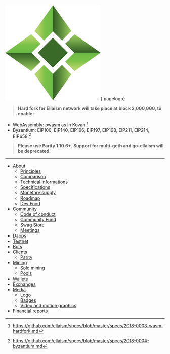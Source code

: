 ![Logo](/uploads/logo.png "Logo"){.pagelogo}
<!-- TITLE: Ellaism -->
<!-- SUBTITLE: A stable network with no premine and no dev fees -->


> **Hard fork for Ellaism network will take place at block 2,000,000, to enable:**
* WebAssembly: pwasm as in Kovan.[^1]
* Byzantium: EIP100, EIP140, EIP196, EIP197, EIP198, EIP211, EIP214, EIP658.[^2]

> **Please use Parity 1.10.6+. Support for multi-geth and go-ellaism will be deprecated.**
---
[^1]: https://github.com/ellaism/specs/blob/master/specs/2018-0003-wasm-hardfork.md
[^2]: https://github.com/ellaism/specs/blob/master/specs/2018-0004-byzantium.md


- [About](about)
    - [Principles](about/principles)
    - [Comparison](about/comparison)
    - [Technical informations](about/technical-informations)
    - [Specifications](about/specifications)
    - [Monetary supply](about/monetary-supply)
    - [Roadmap](about/roadmap)
    - [Dev Fund](about/dev-fund)
- [Community](community)
    - [Code of conduct](community/code-of-conduct)
    - [Community Fund](community/community-fund)
    - [Swag Store](community/swag-store)
    - [Meetings](community/meetings)
- [Dapps](dapps)
- [Testnet](testnet)
- [Bots](bots)
- [Clients](clients)
	- [Parity](clients/parity)
- [Mining](mining)
    - [Solo mining](mining/solo-mining)
    - [Pools](mining/pools)
- [Wallets](wallets)
- [Exchanges](exchanges)
- [Media](media)
	- [Logo](media/logo)
	- [Badges](media/badges)
	- [Video and motion graphics](media/video-and-motion)
- [Financial reports](financial-reports)